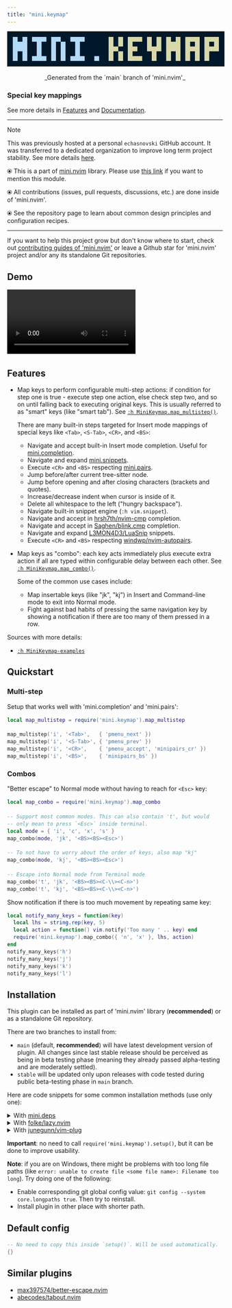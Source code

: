 ```yaml
---
title: "mini.keymap"
---
```


<p align="center"> <img src="https://github.com/nvim-mini/assets/blob/main/logo-2/logo-keymap_readme.png?raw=true" alt="mini.keymap" style="max-width:100%;border:solid 2px"/> </p>
<p align="center">_Generated from the `main` branch of 'mini.nvim'_</p>


### Special key mappings

See more details in [Features](#features) and [Documentation](../doc/mini-keymap.qmd).

---

> [!NOTE]
> This was previously hosted at a personal `echasnovski` GitHub account. It was transferred to a dedicated organization to improve long term project stability. See more details [here](https://github.com/nvim-mini/mini.nvim/discussions/1970).

⦿ This is a part of [mini.nvim](https://github.com/nvim-mini/mini.nvim) library. Please use [this link](https://github.com/nvim-mini/mini.nvim/blob/main/readmes/mini-keymap.md) if you want to mention this module.

⦿ All contributions (issues, pull requests, discussions, etc.) are done inside of 'mini.nvim'.

⦿ See the repository page to learn about common design principles and configuration recipes.

---

If you want to help this project grow but don't know where to start, check out [contributing guides of 'mini.nvim'](https://github.com/nvim-mini/mini.nvim/blob/main/CONTRIBUTING.md) or leave a Github star for 'mini.nvim' project and/or any its standalone Git repositories.

## Demo

![](https://github.com/nvim-mini/assets/blob/main/demo/demo-keymap.mp4?raw=true)

## Features

- Map keys to perform configurable multi-step actions: if condition for step one is true - execute step one action, else check step two, and so on until falling back to executing original keys. This is usually referred to as "smart" keys (like "smart tab"). See [`:h MiniKeymap.map_multistep()`](../doc/mini-keymap.qmd#minikeymap.map_multistep).

  There are many built-in steps targeted for Insert mode mappings of special keys like `<Tab>`, `<S-Tab>`, `<CR>`, and `<BS>`:
  - Navigate and accept built-in Insert mode completion. Useful for [mini.completion](https://github.com/nvim-mini/mini.nvim/blob/main/readmes/mini-completion.md).
  - Navigate and expand [mini.snippets](https://github.com/nvim-mini/mini.nvim/blob/main/readmes/mini-snippets.md).
  - Execute `<CR>` and `<BS>` respecting [mini.pairs](https://github.com/nvim-mini/mini.nvim/blob/main/readmes/mini-pairs.md).
  - Jump before/after current tree-sitter node.
  - Jump before opening and after closing characters (brackets and quotes).
  - Increase/decrease indent when cursor is inside of it.
  - Delete all whitespace to the left ("hungry backspace").
  - Navigate built-in snippet engine (`:h vim.snippet`).
  - Navigate and accept in [hrsh7th/nvim-cmp](https://github.com/hrsh7th/nvim-cmp) completion.
  - Navigate and accept in [Saghen/blink.cmp](https://github.com/Saghen/blink.cmp) completion.
  - Navigate and expand [L3MON4D3/LuaSnip](https://github.com/L3MON4D3/LuaSnip) snippets.
  - Execute `<CR>` and `<BS>` respecting [windwp/nvim-autopairs](https://github.com/windwp/nvim-autopairs).

- Map keys as "combo": each key acts immediately plus execute extra action if all are typed within configurable delay between each other. See [`:h MiniKeymap.map_combo()`](../doc/mini-keymap.qmd#minikeymap.map_combo).

  Some of the common use cases include:
    - Map insertable keys (like "jk", "kj") in Insert and Command-line mode to exit into Normal mode.
    - Fight against bad habits of pressing the same navigation key by showing a notification if there are too many of them pressed in a row.

Sources with more details:

- [`:h MiniKeymap-examples`](../doc/mini-keymap.qmd#minikeymap-examples)

## Quickstart

### Multi-step

Setup that works well with 'mini.completion' and 'mini.pairs':

```lua
local map_multistep = require('mini.keymap').map_multistep

map_multistep('i', '<Tab>',   { 'pmenu_next' })
map_multistep('i', '<S-Tab>', { 'pmenu_prev' })
map_multistep('i', '<CR>',    { 'pmenu_accept', 'minipairs_cr' })
map_multistep('i', '<BS>',    { 'minipairs_bs' })
```

### Combos

"Better escape" to Normal mode without having to reach for `<Esc>` key:

```lua
local map_combo = require('mini.keymap').map_combo

-- Support most common modes. This can also contain 't', but would
-- only mean to press `<Esc>` inside terminal.
local mode = { 'i', 'c', 'x', 's' }
map_combo(mode, 'jk', '<BS><BS><Esc>')

-- To not have to worry about the order of keys, also map "kj"
map_combo(mode, 'kj', '<BS><BS><Esc>')

-- Escape into Normal mode from Terminal mode
map_combo('t', 'jk', '<BS><BS><C-\\><C-n>')
map_combo('t', 'kj', '<BS><BS><C-\\><C-n>')
```

Show notification if there is too much movement by repeating same key:

```lua
local notify_many_keys = function(key)
  local lhs = string.rep(key, 5)
  local action = function() vim.notify('Too many ' .. key) end
  require('mini.keymap').map_combo({ 'n', 'x' }, lhs, action)
end
notify_many_keys('h')
notify_many_keys('j')
notify_many_keys('k')
notify_many_keys('l')
```

## Installation

This plugin can be installed as part of 'mini.nvim' library (**recommended**) or as a standalone Git repository.

There are two branches to install from:

- `main` (default, **recommended**) will have latest development version of plugin. All changes since last stable release should be perceived as being in beta testing phase (meaning they already passed alpha-testing and are moderately settled).
- `stable` will be updated only upon releases with code tested during public beta-testing phase in `main` branch.

Here are code snippets for some common installation methods (use only one):

<details>
<summary>With <a href="https://github.com/nvim-mini/mini.nvim/blob/main/readmes/mini-deps.md">mini.deps</a></summary>

- 'mini.nvim' library:

    | Branch | Code snippet                                  |
    |--------|-----------------------------------------------|
    | Main   | *Follow recommended ‘mini.deps’ installation* |
    | Stable | *Follow recommended ‘mini.deps’ installation* |

- Standalone plugin:

    | Branch | Code snippet                                                     |
    |--------|------------------------------------------------------------------|
    | Main   | `add(‘nvim-mini/mini.keymap’)`                                   |
    | Stable | `add({ source = ‘nvim-mini/mini.keymap’, checkout = ‘stable’ })` |

</details>

<details>
<summary>With <a href="https://github.com/folke/lazy.nvim">folke/lazy.nvim</a></summary>

- 'mini.nvim' library:

    | Branch | Code snippet                                  |
    |--------|-----------------------------------------------|
    | Main   | `{ 'nvim-mini/mini.nvim', version = false },` |
    | Stable | `{ 'nvim-mini/mini.nvim', version = '*' },`   |

- Standalone plugin:

    | Branch | Code snippet                                    |
    |--------|-------------------------------------------------|
    | Main   | `{ 'nvim-mini/mini.keymap', version = false },` |
    | Stable | `{ 'nvim-mini/mini.keymap', version = '*' },`   |

</details>

<details>
<summary>With <a href="https://github.com/junegunn/vim-plug">junegunn/vim-plug</a></summary>

- 'mini.nvim' library:

    | Branch | Code snippet                                         |
    |--------|------------------------------------------------------|
    | Main   | `Plug 'nvim-mini/mini.nvim'`                         |
    | Stable | `Plug 'nvim-mini/mini.nvim', { 'branch': 'stable' }` |

- Standalone plugin:

    | Branch | Code snippet                                           |
    |--------|--------------------------------------------------------|
    | Main   | `Plug 'nvim-mini/mini.keymap'`                         |
    | Stable | `Plug 'nvim-mini/mini.keymap', { 'branch': 'stable' }` |

</details>

**Important**: no need to call `require('mini.keymap').setup()`, but it can be done to improve usability.

**Note**: if you are on Windows, there might be problems with too long file paths (like `error: unable to create file <some file name>: Filename too long`). Try doing one of the following:

- Enable corresponding git global config value: `git config --system core.longpaths true`. Then try to reinstall.
- Install plugin in other place with shorter path.

## Default config

```lua
-- No need to copy this inside `setup()`. Will be used automatically.
{}
```

## Similar plugins

- [max397574/better-escape.nvim](https://github.com/max397574/better-escape.nvim)
- [abecodes/tabout.nvim](https://github.com/abecodes/tabout.nvim)
